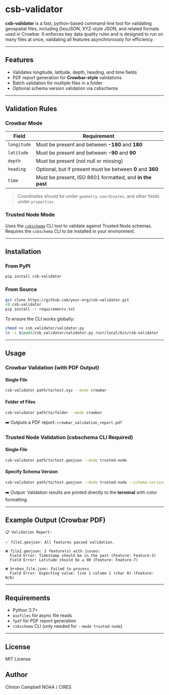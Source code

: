 # csb-validator

**csb-validator** is a fast, python-based command-line tool for validating geospatial files, including GeoJSON, XYZ-style JSON, and related formats used in Crowbar. It enforces key data quality rules and is designed to run on many files at once, validating all features asynchronously for efficiency.

---

## Features

* Validates longitude, latitude, depth, heading, and time fields
* PDF report generation for **Crowbar-style** validations
* Batch validation for multiple files in a folder
* Optional schema version validation via csbschema

---

## Validation Rules

### Crowbar Mode

| Field       | Requirement                                                |
| ----------- | ---------------------------------------------------------- |
| `longitude` | Must be present and between **-180** and **180**           |
| `latitude`  | Must be present and between **-90** and **90**             |
| `depth`     | Must be present (not null or missing)   |
| `heading`   | Optional, but if present must be between **0** and **360** |
| `time`      | Must be present, ISO 8601 formatted, and **in the past**   |

> Coordinates should be under `geometry.coordinates`, and other fields under `properties`.

### Trusted Node Mode

Uses the [`csbschema`](https://github.com/CCOMJHC/csbschema) CLI tool to validate against Trusted Node schemas. Requires the `csbschema` CLI to be installed in your environment.

---

## Installation

### From PyPI

```bash
pip install csb-validator
```

### From Source

```bash
git clone https://github.com/your-org/csb-validator.git
cd csb-validator
pip install -r requirements.txt
```

To ensure the CLI works globally:

```bash
chmod +x csb_validator/validator.py
ln -s $(pwd)/csb_validator/validator.py /usr/local/bin/csb-validator
```

---

## Usage

### Crowbar Validation (with PDF Output)

#### Single File

```bash
csb-validator path/to/test.xyz --mode crowbar
```

#### Folder of Files

```bash
csb-validator path/to/folder --mode crowbar
```

➡️ Outputs a PDF report: `crowbar_validation_report.pdf`

### Trusted Node Validation (csbschema CLI Required)

#### Single File

```bash
csb-validator path/to/test.geojson --mode trusted-node
```

#### Specify Schema Version

```bash
csb-validator path/to/test.geojson --mode trusted-node --schema-version v1.2.0
```

➡️ Output: Validation results are printed directly to the **terminal** with color formatting.

---

## Example Output (Crowbar PDF)

```
📋 Validation Report:

✅ file1.geojson: All features passed validation.

❌ file2.geojson: 2 feature(s) with issues:
  Field Error: Timestamp should be in the past (Feature: Feature-3)
  Field Error: Latitude should be ≤ 90 (Feature: Feature-7)

❌ broken_file.json: Failed to process
  Field Error: Expecting value: line 1 column 1 (char 0) (Feature: N/A)
```

---

## Requirements

* Python 3.7+
* `aiofiles` for async file reads
* `fpdf` for PDF report generation
* `csbschema` CLI (only needed for `--mode trusted-node`)

---

## License

MIT License

## Author

Clinton Campbell
NOAA / CIRES
